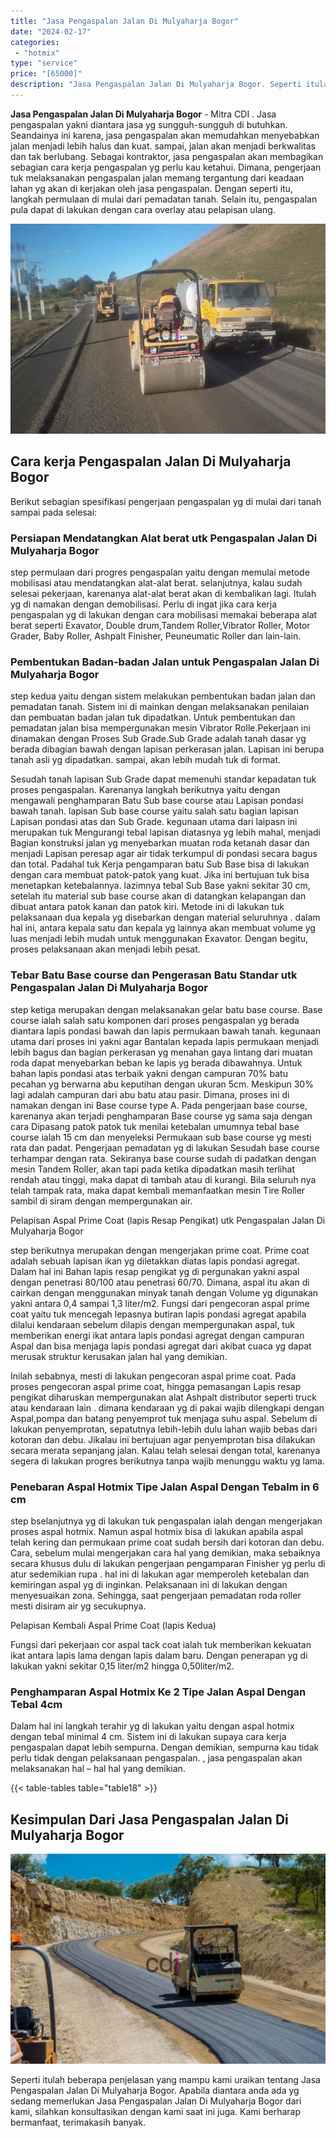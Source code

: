 ```yaml
---
title: "Jasa Pengaspalan Jalan Di Mulyaharja Bogor"
date: "2024-02-17"
categories:
 - "hotmix"
type: "service"
price: "[65000]"
description: "Jasa Pengaspalan Jalan Di Mulyaharja Bogor. Seperti itulah beberapa penjelasan yang mampu kami uraikan tentang Jasa Pengaspalan Jalan Di Mulyaharja Bogor. Ap..."
---
```


**Jasa Pengaspalan Jalan Di Mulyaharja Bogor** - Mitra CDI . Jasa pengaspalan yakni diantara jasa yg sungguh-sungguh di butuhkan. Seandainya ini karena, jasa pengaspalan akan memudahkan menyebabkan jalan menjadi lebih halus dan kuat. sampai, jalan akan menjadi berkwalitas dan tak berlubang. Sebagai kontraktor, jasa pengaspalan akan membagikan sebagian cara kerja pengaspalan yg perlu kau ketahui. Dimana, pengerjaan tuk melaksanakan pengaspalan jalan memang tergantung dari keadaan lahan yg akan di kerjakan oleh jasa pengaspalan. Dengan seperti itu, langkah permulaan di mulai dari pemadatan tanah. Selain itu, pengaspalan pula dapat di lakukan dengan cara overlay atau pelapisan ulang.

![Jasa Pengaspalan Jalan Di Mulyaharja Bogor](/images/hotmix/jasa-hotmix-aspal-33.jpg)

## Cara kerja Pengaspalan Jalan Di Mulyaharja Bogor

Berikut sebagian spesifikasi pengerjaan pengaspalan yg di mulai dari tanah sampai pada selesai:

### Persiapan Mendatangkan Alat berat utk Pengaspalan Jalan Di Mulyaharja Bogor

step permulaan dari progres pengaspalan yaitu dengan memulai metode mobilisasi atau mendatangkan alat-alat berat. selanjutnya, kalau sudah selesai pekerjaan, karenanya alat-alat berat akan di kembalikan lagi. Itulah yg di namakan dengan demobilisasi. Perlu di ingat jika cara kerja pengaspalan yg di lakukan dengan cara mobilisasi memakai beberapa alat berat seperti Exavator, Double drum,Tandem Roller,Vibrator Roller, Motor Grader, Baby Roller, Ashpalt Finisher, Peuneumatic Roller dan lain-lain.

### Pembentukan Badan-badan Jalan untuk Pengaspalan Jalan Di Mulyaharja Bogor

step kedua yaitu dengan sistem melakukan pembentukan badan jalan dan pemadatan tanah. Sistem ini di mainkan dengan melaksanakan penilaian dan pembuatan badan jalan tuk dipadatkan. Untuk pembentukan dan pemadatan jalan bisa mempergunakan mesin Vibrator Rolle.Pekerjaan ini dinamakan dengan Proses Sub Grade.Sub Grade adalah tanah dasar yg berada dibagian bawah dengan lapisan perkerasan jalan. Lapisan ini berupa tanah asli yg dipadatkan. sampai, akan lebih mudah tuk di format.

Sesudah tanah lapisan Sub Grade dapat memenuhi standar kepadatan tuk proses pengaspalan. Karenanya langkah berikutnya yaitu dengan mengawali penghamparan Batu Sub base course atau Lapisan pondasi bawah tanah. lapisan Sub base course yaitu salah satu bagian lapisan Lapisan pondasi atas dan Sub Grade. kegunaan utama dari laipasn ini merupakan tuk Mengurangi tebal lapisan diatasnya yg lebih mahal, menjadi Bagian konstruksi jalan yg menyebarkan muatan roda ketanah dasar dan menjadi Lapisan peresap agar air tidak terkumpul di pondasi secara bagus dan total. Padahal tuk Kerja pengamparan batu Sub Base bisa di lakukan dengan cara membuat patok-patok yang kuat. Jika ini bertujuan tuk bisa menetapkan ketebalannya. lazimnya tebal Sub Base yakni sekitar 30 cm, setelah itu material sub base course akan di datangkan kelapangan dan dibuat antara patok kanan dan patok kiri. Metode ini di lakukan tuk pelaksanaan dua kepala yg disebarkan dengan material seluruhnya . dalam hal ini, antara kepala satu dan kepala yg lainnya akan membuat volume yg luas menjadi lebih mudah untuk menggunakan Exavator. Dengan begitu, proses pelaksanaan akan menjadi lebih pesat.

### Tebar Batu Base course dan Pengerasan Batu Standar utk Pengaspalan Jalan Di Mulyaharja Bogor

step ketiga merupakan dengan melaksanakan gelar batu base course. Base course ialah salah satu komponen dari proses pengaspalan yg berada diantara lapis pondasi bawah dan lapis permukaan bawah tanah. kegunaan utama dari proses ini yakni agar Bantalan kepada lapis permukaan menjadi lebih bagus dan bagian perkerasan yg menahan gaya lintang dari muatan roda dapat menyebarkan beban ke lapis yg berada dibawahnya. Untuk bahan lapis pondasi atas terbaik yakni dengan campuran 70% batu pecahan yg berwarna abu keputihan dengan ukuran 5cm. Meskipun 30% lagi adalah campuran dari abu batu atau pasir. Dimana, proses ini di namakan dengan ini Base course type A. Pada pengerjaan base course, karenanya akan terjadi penghamparan Base course yg sama saja dengan cara Dipasang patok patok tuk menilai ketebalan umumnya tebal base course ialah 15 cm dan menyeleksi Permukaan sub base course yg mesti rata dan padat. Pengerjaan pemadatan yg di lakukan Sesudah base course terhampar dengan rata. Sekiranya base course sudah di padatkan dengan mesin Tandem Roller, akan tapi pada ketika dipadatkan masih terlihat rendah atau tinggi, maka dapat di tambah atau di kurangi. Bila seluruh nya telah tampak rata, maka dapat kembali memanfaatkan mesin Tire Roller sambil di siram dengan mempergunakan air.

Pelapisan Aspal Prime Coat (lapis Resap Pengikat) utk Pengaspalan Jalan Di Mulyaharja Bogor

step berikutnya merupakan dengan mengerjakan prime coat. Prime coat adalah sebuah lapisan ikan yg diletakkan diatas lapis pondasi agregat. Dalam hal ini Bahan lapis resap pengikat yg di pergunakan yakni aspal dengan penetrasi 80/100 atau penetrasi 60/70. Dimana, aspal itu akan di cairkan dengan menggunakan minyak tanah dengan Volume yg digunakan yakni antara 0,4 sampai 1,3 liter/m2. Fungsi dari pengecoran aspal prime coat yaitu tuk mencegah lepasnya butiran lapis pondasi agregat apabila dilalui kendaraan sebelum dilapis dengan mempergunakan aspal, tuk memberikan energi ikat antara lapis pondasi agregat dengan campuran Aspal dan bisa menjaga lapis pondasi agregat dari akibat cuaca yg dapat merusak struktur kerusakan jalan hal yang demikian.

Inilah sebabnya, mesti di lakukan pengecoran aspal prime coat. Pada proses pengecoran aspal prime coat, hingga pemasangan Lapis resap pengikat diharuskan mempergunakan alat Ashpalt distributor seperti truck atau kendaraan lain . dimana kendaraan yg di pakai wajib dilengkapi dengan Aspal,pompa dan batang penyemprot tuk menjaga suhu aspal. Sebelum di lakukan penyemprotan, sepatutnya lebih-lebih dulu lahan wajib bebas dari kotoran dan debu. Jikalau ini bertujuan agar penyemprotan bisa dilakukan secara merata sepanjang jalan. Kalau telah selesai dengan total, karenanya segera di lakukan progres berikutnya tanpa wajib menunggu waktu yg lama.

### Penebaran Aspal Hotmix Tipe Jalan Aspal Dengan Tebalm in 6 cm

step bselanjutnya yg di lakukan tuk pengaspalan ialah dengan mengerjakan proses aspal hotmix. Namun aspal hotmix bisa di lakukan apabila aspal telah kering dan permukaan prime coat sudah bersih dari kotoran dan debu. Cara, sebelum mulai mengerjakan cara hal yang demikian, maka sebaiknya secara khusus dulu di lakukan pengerjaan pengamparan Finisher yg perlu di atur sedemikian rupa . hal ini di lakukan agar memperoleh ketebalan dan kemiringan aspal yg di inginkan. Pelaksanaan ini di lakukan dengan menyesuaikan zona. Sehingga, saat pengerjaan pemadatan roda roller mesti disiram air yg secukupnya.

Pelapisan Kembali Aspal Prime Coat (lapis Kedua)

Fungsi dari pekerjaan cor aspal tack coat ialah tuk memberikan kekuatan ikat antara lapis lama dengan lapis dalam baru. Dengan penerapan yg di lakukan yakni sekitar 0,15 liter/m2 hingga 0,50liter/m2.

### Penghamparan Aspal Hotmix Ke 2 Tipe Jalan Aspal Dengan Tebal 4cm

Dalam hal ini langkah terahir yg di lakukan yaitu dengan aspal hotmix dengan tebal minimal 4 cm. Sistem ini di lakukan supaya cara kerja pengaspalan dapat lebih sempurna. Dengan demikian, sempurna kau tidak perlu tidak dengan pelaksanaan pengaspalan. , jasa pengaspalan akan melaksanakan hal – hal hal yang demikian.

{{< table-tables table="table18" >}}

## Kesimpulan Dari Jasa Pengaspalan Jalan Di Mulyaharja Bogor

![Jasa Pengaspalan Jalan Di Mulyaharja Bogor](/images/hotmix/jasa-hotmix-aspal-06.jpg)

Seperti itulah beberapa penjelasan yang mampu kami uraikan tentang Jasa Pengaspalan Jalan Di Mulyaharja Bogor. Apabila diantara anda ada yg sedang memerlukan Jasa Pengaspalan Jalan Di Mulyaharja Bogor dari kami, silahkan konsultasikan dengan kami saat ini juga. Kami berharap bermanfaat, terimakasih banyak.
